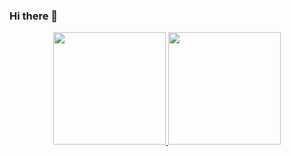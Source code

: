 ### Hi there 👋

<div align="center">
  <a href="https://github.com/JoaoHMuller">
  <img height="180em" src="https://github-readme-stats.vercel.app/api?username=JoaoHMuller&show_icons=true&theme=dracula&include_all_commits=true&count_private=true"/>
  <img height="180em" src="https://github-readme-stats.vercel.app/api/top-langs/?username=JoaoHMuller&layout=compact&langs_count=7&theme=dracula"/>
</div>
</div>
